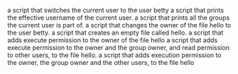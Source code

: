 a script that switches the current user to the user betty
a script that prints the effective username of the current user.
 a script that prints all the groups the current user is part of.
a script that changes the owner of the file hello to the user betty.
a script that creates an empty file called hello.
 a script that adds execute permission to the owner of the file hello
 a script that adds execute permission to the owner and the group owner, and read permission to other users, to the file hello.
 a script that adds execution permission to the owner, the group owner and the other users, to the file hello
